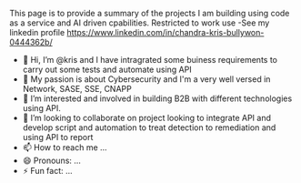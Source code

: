 This page is to provide a summary of the projects I am building using code as a service and AI driven cpabilities. Restricted to work use 
-See my linkedin profile https://www.linkedin.com/in/chandra-kris-bullywon-0444362b/
- 👋 Hi, I’m @kris and I have intragrated some buiness requirements to carry out some tests and automate using API
- 👀 My passion is about Cybersecurity and I'm a very well versed in Network, SASE, SSE, CNAPP
- 🌱 I’m interested and involved in building B2B with different technologies using API.
- 💞️ I’m looking to collaborate on project looking to integrate API and develop script and automation to treat detection to remediation and using API to report
- 📫 How to reach me ...
- 😄 Pronouns: ...
- ⚡ Fun fact: ...

<!---
Chandbwn/Chandbwn is a ✨ special ✨ repository because its `README.md` (this file) appears on your GitHub profile.
You can click the Preview link to take a look at your changes.
--->
